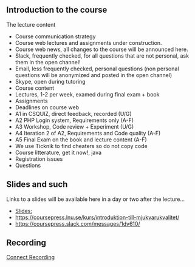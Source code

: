 ## Introduction to the course

The lecture content
* Course communication strategy
 * Course web lectures and assignments under construction.
 * Course web news, all changes to the course will be announced here.
 * Slack, frequently checked, for all questions that are not personal, ask them in the open channel!
 * Email, less frequently checked, personal questions (non personal questions will be anonymized and posted in the open channel)
 * Skype, open during tutoring
* Course content
 * Lectures, 1-2 per week, examed during final exam + book
 * Assignments
  * Deadlines on course web
  * A1 in CSQUIZ, direct feedback, recorded (U/G)
  * A2 PHP Login system, Requirements only (A-F)
  * A3 Workshop, Code review + Experiment (U/G)
  * A4 Iteration 2 of A2, Requirements and Code quality (A-F)
  * A5 Final Exam on the book and lecture content (A-F)
  * We use Ticknik to find cheaters so do not copy code
* Course litterature, get it now!, java 
* Registration issues
* Questions

## Slides and such
Links to a slides will be available here in a day or two after the lecture...
 * [Slides:](https://docs.google.com/presentation/d/152QhsHqQgJpRAbvaI07WIj-rW73O2M48UAL3x8T7bh4/edit?usp=sharing)
 * https://coursepress.lnu.se/kurs/introduktion-till-mjukvarukvalitet/
 * https://coursepress.slack.com/messages/1dv610/

## Recording
[Connect Recording](https://connect.sunet.se/p5gqdtuxdxh/?OWASP_CSRFTOKEN=d57e7c93ffc877b17feaad14e73aa639beacef60fa9844c8b795d2f32eef6241)


